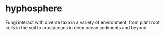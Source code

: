 # hyphosphere
Fungi interact with diverse taxa in a variety of environment, from plant root cells in the soil to crustaceans in  deep ocean sediments and beyond
